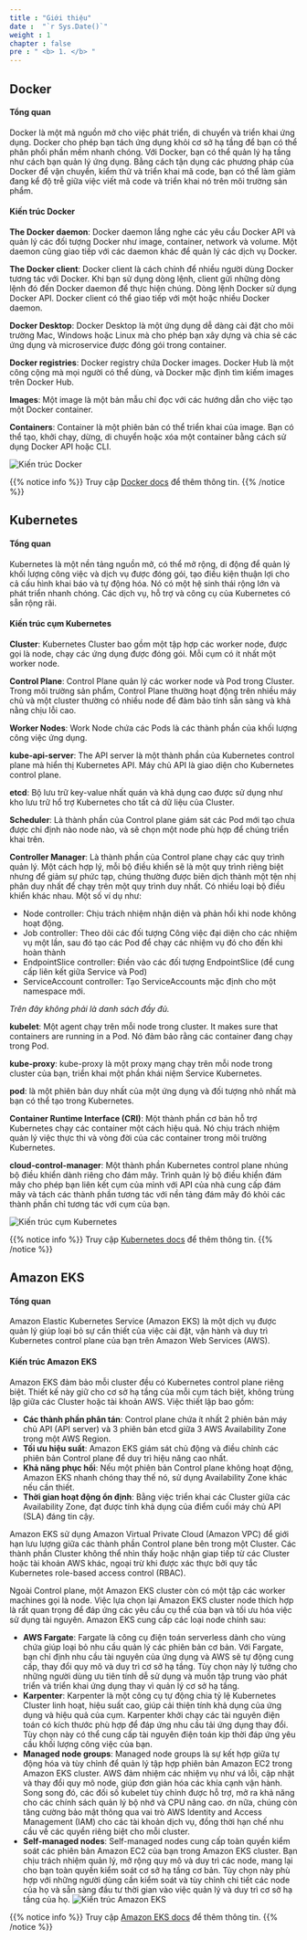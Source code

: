```yaml
---
title : "Giới thiệu"
date :  "`r Sys.Date()`" 
weight : 1 
chapter : false
pre : " <b> 1. </b> "
---
```


## Docker
#### Tổng quan
Docker là một mã nguồn mở cho việc phát triển, di chuyển và triển khai ứng dụng. Docker cho phép bạn tách ứng dụng khỏi cơ sở hạ tầng để bạn có thể phân phối phần mềm nhanh chóng. Với Docker, bạn có thể quản lý hạ tầng như cách bạn quản lý ứng dụng. Bằng cách tận dụng các phương pháp của Docker để vận chuyển, kiểm thử và triển khai mã code, bạn có thể làm giảm đang kể độ trễ giữa việc viết mã code và triển khai nó trên môi trường sản phẩm.
#### Kiến trúc Docker
**The Docker daemon**: Docker daemon lắng nghe các yêu cầu Docker API và quản lý các đối tượng Docker như image, container, network và volume. Một daemon cũng giao tiếp với các daemon khác để quản lý các dịch vụ Docker.

**The Docker client**: Docker client là cách chính để nhiều người dùng Docker tương tác với Docker. Khi bạn sử dụng dòng lệnh, client gửi những dòng lệnh đó đến Docker daemon để thực hiện chúng. Dòng lệnh Docker sử dụng Docker API. Docker client có thể giao tiếp với một hoặc nhiều Docker daemon.

**Docker Desktop**: Docker Desktop là một ứng dụng dễ dàng cài đặt cho môi trường Mac, Windows hoặc Linux mà cho phép bạn xây dựng và chia sẻ các ứng dụng và microservice được đóng gói trong container.

**Docker registries**: Docker registry chứa Docker images. Docker Hub là một công cộng mà mọi người có thể dùng, và Docker mặc định tìm kiếm images trên Docker Hub. 

**Images**: Một image là một bản mẫu chỉ đọc với các hướng dẫn cho việc tạo một Docker container.

**Containers**: Container là một phiên bản có thể triển khai của image. Bạn có thể tạo, khởi chạy, dừng, di chuyển hoặc xóa một container bằng cách sử dụng Docker API hoặc CLI.

![Kiến trúc Docker](../../images/1.introduction/1.1.dockerarch.png?pc=90pt)

{{% notice info %}}
Truy cập [Docker docs](https://docs.docker.com/) để thêm thông tin.
{{% /notice %}}
## Kubernetes
#### Tổng quan
Kubernetes là một nền tảng nguồn mở, có thể mở rộng, di động để quản lý khối lượng công việc và dịch vụ được đóng gói, tạo điều kiện thuận lợi cho cả cấu hình khai báo và tự động hóa. Nó có một hệ sinh thái rộng lớn và phát triển nhanh chóng. Các dịch vụ, hỗ trợ và công cụ của Kubernetes có sẵn rộng rãi.

#### Kiến trúc cụm Kubernetes
**Cluster**: Kubernetes Cluster bao gồm một tập hợp các worker node, được gọi là node, chạy các ứng dụng được đóng gói. Mỗi cụm có ít nhất một worker node. 

**Control Plane**: Control Plane quản lý các worker node và Pod trong Cluster. Trong môi trường sản phẩm, Control Plane thường hoạt động trên nhiều máy chủ và một cluster thường có nhiều node để đảm bảo tính sẵn sàng và khả nằng chịu lỗi cao.

**Worker Nodes**: Work Node chứa các Pods là các thành phần của khối lượng công việc ứng dụng.

**kube-api-server**: The API server là một thành phần của Kubernetes control plane mà hiển thị Kubernetes API. Máy chủ API là giao diện cho Kubernetes control plane.

**etcd**: Bộ lưu trữ key-value nhất quán và khả dụng cao được sử dụng như kho lưu trữ hổ trợ Kubernetes cho tất cả dữ liệu của Cluster.

**Scheduler**: Là thành phần của Control plane giám sát các Pod mới tạo chưa được chỉ định nào node nào, và sẽ chọn một node phù hợp để chúng triển khai trên.

**Controller Manager**: Là thành phần của Control plane chạy các quy trình quản lý. Một cách hợp lý, mỗi bộ điều khiển sẽ là một quy trình riêng biệt nhưng để giảm sự phức tạp, chúng thường được biên dịch thành một tện nhị phân duy nhất để chạy trên một quy trình duy nhất. Có nhiều loại bộ điều khiển khác nhau. Một số ví dụ như:
- Node controller: Chịu trách nhiệm nhận diện và phản hổi khi node không hoạt động.
- Job controller: Theo dõi các đối tượng Công việc đại diện cho các nhiệm vụ một lần, sau đó tạo các Pod để chạy các nhiệm vụ đó cho đến khi hoàn thành
- EndpointSlice controller: Điền vào các đối tượng EndpointSlice (để cung cấp liên kết giữa Service và Pod)
- ServiceAccount controller: Tạo ServiceAccounts mặc định cho một namespace mới.

*Trên đây không phải là danh sách đầy đủ.*

**kubelet**: Một agent chạy trên mỗi node trong cluster. It makes sure that containers are running in a Pod. Nó đảm bảo rằng các container đang chạy trong Pod.

**kube-proxy**: kube-proxy là một proxy mạng chạy trên mỗi node trong cluster của bạn, triển khai một phần khái niệm Service Kubernetes.

**pod**: là một phiên bản duy nhất của một ứng dụng và đối tượng nhỏ nhất mà bạn có thể tạo trong Kubernetes.

**Container Runtime Interface (CRI)**: Một thành phần cơ bản hỗ trợ Kubernetes chạy các container một cách hiệu quả. Nó chịu trách nhiệm quản lý việc thực thi và vòng đời của các container trong môi trường Kubernetes.

**cloud-control-manager**: Một thành phần Kubernetes control plane nhúng bộ điều khiển dành riêng cho đám mây. Trình quản lý bộ điều khiển đám mây cho phép bạn liên kết cụm của mình với API của nhà cung cấp đám mây và tách các thành phần tương tác với nền tảng đám mây đó khỏi các thành phần chỉ tương tác với cụm của bạn.

![Kiến trúc cụm Kubernetes](../../images/1.introduction/1.2.k8sarch.png?pc=90pt)

{{% notice info %}}
Truy cập [Kubernetes docs](https://kubernetes.io/docs) để thêm thông tin.
{{% /notice %}}


## Amazon EKS
#### Tổng quan
Amazon Elastic Kubernetes Service (Amazon EKS) là một dịch vụ được quản lý giúp loại bỏ sự cần thiết của việc cài đặt, vận hành và duy trì Kubernetes control plane của bạn trên Amazon Web Services (AWS).

#### Kiến trúc Amazon EKS

Amazon EKS đảm bảo mỗi cluster đều có Kubernetes control plane riêng biệt. Thiết kế này giữ cho cơ sở hạ tầng của mỗi cụm tách biệt, không trùng lập giữa các Cluster hoặc tài khoản AWS. Việc thiết lập bao gồm:
- **Các thành phần phân tán**: Control plane chứa ít nhất 2 phiên bản máy chủ API (API server) và 3 phiên bản etcd giữa 3 AWS Availability Zone trong một AWS Region.
- **Tối ưu hiệu suất**: Amazon EKS giám sát chủ động và điều chỉnh các phiên bản Control plane để duy trì hiệu năng cao nhất.
- **Khả năng phục hồi**: Nếu một phiên bản Control plane không hoạt động, Amazon EKS nhanh chóng thay thế nó, sử dụng Availability Zone khác nếu cần thiết.
- **Thời gian hoạt động ổn định**: Bằng việc triển khai các Cluster giữa các Availability Zone, đạt được tính khả dụng của điểm cuối máy chủ API (SLA) đáng tin cậy.

Amazon EKS sử dụng Amazon Virtual Private Cloud (Amazon VPC) để giới hạn lưu lượng giữa các thành phần Control plane bên trong một Cluster. Các thành phần Cluster không thể nhìn thấy hoặc nhận giap tiếp từ các Cluster hoặc tài khoản AWS khác, ngoại trừ khi được xác thực bởi quy tắc Kubernetes role-based access control (RBAC).

Ngoài Control plane, một Amazon EKS cluster còn có một tập các worker machines gọi là node. Việc lựa chọn lại Amazon EKS cluster node thích hợp là rất quan trọng để đáp ứng các yêu cầu cụ thể của bạn và tối ưu hóa việc sử dụng tài nguyên. Amazon EKS cung cấp các loại node chính sau:
- **AWS Fargate**: Fargate là công cụ điện toán serverless dành cho vùng chứa giúp loại bỏ nhu cầu quản lý các phiên bản cơ bản. Với Fargate, bạn chỉ định nhu cầu tài nguyên của ứng dụng và AWS sẽ tự động cung cấp, thay đổi quy mô và duy trì cơ sở hạ tầng. Tùy chọn này lý tưởng cho những người dùng ưu tiên tính dễ sử dụng và muốn tập trung vào phát triển và triển khai ứng dụng thay vì quản lý cơ sở hạ tầng.
- **Karpenter**: Karpenter là một công cụ tự động chia tỷ lệ Kubernetes Cluster linh hoạt, hiệu suất cao, giúp cải thiện tính khả dụng của ứng dụng và hiệu quả của cụm. Karpenter khởi chạy các tài nguyên điện toán có kích thước phù hợp để đáp ứng nhu cầu tải ứng dụng thay đổi. Tùy chọn này có thể cung cấp tài nguyên điện toán kịp thời đáp ứng yêu cầu khối lượng công việc của bạn.
- **Managed node groups**: Managed node groups là sự kết hợp giữa tự động hóa và tùy chỉnh để quản lý tập hợp phiên bản Amazon EC2 trong Amazon EKS cluster. AWS đảm nhiệm các nhiệm vụ như vá lỗi, cập nhật và thay đổi quy mô node, giúp đơn giản hóa các khía cạnh vận hành. Song song đó, các đối số kubelet tùy chỉnh được hỗ trợ, mở ra khả năng cho các chính sách quản lý bộ nhớ và CPU nâng cao. ơn nữa, chúng còn tăng cường bảo mật thông qua vai trò AWS Identity and Access Management (IAM) cho các tài khoản dịch vụ, đồng thời hạn chế nhu cầu về các quyền riêng biệt cho mỗi cluster.
- **Self-managed nodes**: Self-managed nodes cung cấp toàn quyền kiểm soát các phiên bản Amazon EC2 của bạn trong Amazon EKS cluster. Bạn chịu trách nhiệm quản lý, mở rộng quy mô và duy trì các node, mang lại cho bạn toàn quyền kiểm soát cơ sở hạ tầng cơ bản. Tùy chọn này phù hợp với những người dùng cần kiểm soát và tùy chỉnh chi tiết các node của họ và sẵn sàng đầu tư thời gian vào việc quản lý và duy trì cơ sở hạ tầng của họ.
![Kiến trúc Amazon EKS](../../images/1.introduction/1.3.eksarch.png?pc=90pt)

{{% notice info %}}
Truy cập [Amazon EKS docs](https://docs.aws.amazon.com/eks/latest/userguide/) để thêm thông tin.
{{% /notice %}}
